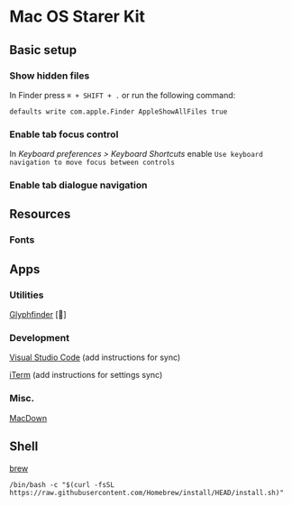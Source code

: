 # Mac OS Starer Kit

## Basic setup

### Show hidden files

In Finder press `⌘ + SHIFT + .` or run the following command:

```shell
defaults write com.apple.Finder AppleShowAllFiles true
```

### Enable tab focus control

In *Keyboard preferences > Keyboard Shortcuts* enable `Use keyboard navigation to move focus between controls`


### Enable tab dialogue navigation


## Resources

### Fonts


## Apps

### Utilities

[Glyphfinder](https://www.glyphfinder.com/#download) [💸]


### Development

[Visual Studio Code](https://code.visualstudio.com/download) (add instructions for sync)

[iTerm](https://iterm2.com/downloads.html) (add instructions for settings sync)


### Misc.

[MacDown](https://macdown.uranusjr.com/)


## Shell

[brew](https://brew.sh/)

```shell
/bin/bash -c "$(curl -fsSL https://raw.githubusercontent.com/Homebrew/install/HEAD/install.sh)"
```
